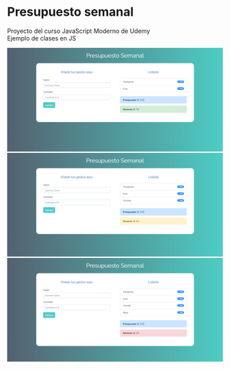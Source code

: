 # Presupuesto semanal
Proyecto del curso JavaScript Moderno de Udemy<br>
Ejemplo de clases en JS

![preview](https://github.com/leisosag/presupuesto/blob/master/img/preview1.png)<br>
![preview](https://github.com/leisosag/presupuesto/blob/master/img/preview2.png)<br>
![preview](https://github.com/leisosag/presupuesto/blob/master/img/preview3.png)<br>
